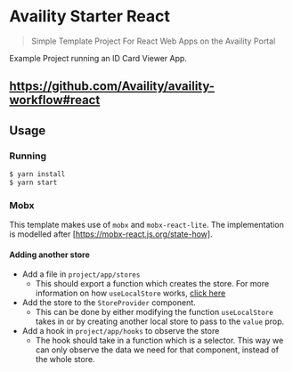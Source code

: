 # Availity Starter React

> Simple Template Project For React Web Apps on the Availity Portal

Example Project running an ID Card Viewer App.

## https://github.com/Availity/availity-workflow#react

## Usage

### Running

```bash
$ yarn install
$ yarn start
```

### Mobx

This template makes use of `mobx` and `mobx-react-lite`. The implementation is modelled after [https://mobx-react.js.org/state-how].

#### Adding another store

- Add a file in `project/app/stores`
  - This should export a function which creates the store. For more information on how `useLocalStore` works, [click here](https://mobx-react.js.org/state-local)
- Add the store to the `StoreProvider` component.
  - This can be done by either modifying the function `useLocalStore` takes in or by creating another local store to pass to the `value` prop.
- Add a hook in `project/app/hooks` to observe the store
  - The hook should take in a function which is a selector. This way we can only observe the data we need for that component, instead of the whole store.
